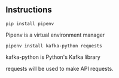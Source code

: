 ## Instructions

```
pip install pipenv
```
Pipenv is a virtual environment manager

```
pipenv install kafka-python requests
```
kafka-python is Python's Kafka library

requests will be used to make API requests.
